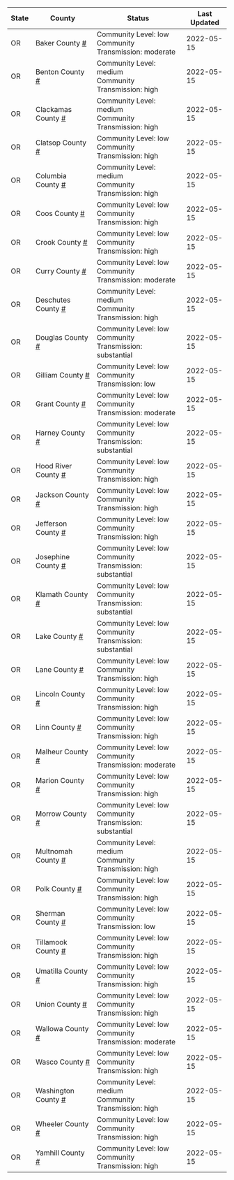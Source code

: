 State | County | Status | Last Updated
--- | --- | --- | --- 
OR | Baker County <a href="#baker_county">#</a> | <a name="baker_county"></a>Community Level: low<br/>Community Transmission: moderate | 2022-05-15
OR | Benton County <a href="#benton_county">#</a> | <a name="benton_county"></a>Community Level: medium<br/>Community Transmission: high | 2022-05-15
OR | Clackamas County <a href="#clackamas_county">#</a> | <a name="clackamas_county"></a>Community Level: medium<br/>Community Transmission: high | 2022-05-15
OR | Clatsop County <a href="#clatsop_county">#</a> | <a name="clatsop_county"></a>Community Level: low<br/>Community Transmission: high | 2022-05-15
OR | Columbia County <a href="#columbia_county">#</a> | <a name="columbia_county"></a>Community Level: medium<br/>Community Transmission: high | 2022-05-15
OR | Coos County <a href="#coos_county">#</a> | <a name="coos_county"></a>Community Level: low<br/>Community Transmission: high | 2022-05-15
OR | Crook County <a href="#crook_county">#</a> | <a name="crook_county"></a>Community Level: low<br/>Community Transmission: high | 2022-05-15
OR | Curry County <a href="#curry_county">#</a> | <a name="curry_county"></a>Community Level: low<br/>Community Transmission: moderate | 2022-05-15
OR | Deschutes County <a href="#deschutes_county">#</a> | <a name="deschutes_county"></a>Community Level: medium<br/>Community Transmission: high | 2022-05-15
OR | Douglas County <a href="#douglas_county">#</a> | <a name="douglas_county"></a>Community Level: low<br/>Community Transmission: substantial | 2022-05-15
OR | Gilliam County <a href="#gilliam_county">#</a> | <a name="gilliam_county"></a>Community Level: low<br/>Community Transmission: low | 2022-05-15
OR | Grant County <a href="#grant_county">#</a> | <a name="grant_county"></a>Community Level: low<br/>Community Transmission: moderate | 2022-05-15
OR | Harney County <a href="#harney_county">#</a> | <a name="harney_county"></a>Community Level: low<br/>Community Transmission: substantial | 2022-05-15
OR | Hood River County <a href="#hood_river_county">#</a> | <a name="hood_river_county"></a>Community Level: low<br/>Community Transmission: high | 2022-05-15
OR | Jackson County <a href="#jackson_county">#</a> | <a name="jackson_county"></a>Community Level: low<br/>Community Transmission: high | 2022-05-15
OR | Jefferson County <a href="#jefferson_county">#</a> | <a name="jefferson_county"></a>Community Level: low<br/>Community Transmission: high | 2022-05-15
OR | Josephine County <a href="#josephine_county">#</a> | <a name="josephine_county"></a>Community Level: low<br/>Community Transmission: substantial | 2022-05-15
OR | Klamath County <a href="#klamath_county">#</a> | <a name="klamath_county"></a>Community Level: low<br/>Community Transmission: substantial | 2022-05-15
OR | Lake County <a href="#lake_county">#</a> | <a name="lake_county"></a>Community Level: low<br/>Community Transmission: substantial | 2022-05-15
OR | Lane County <a href="#lane_county">#</a> | <a name="lane_county"></a>Community Level: low<br/>Community Transmission: high | 2022-05-15
OR | Lincoln County <a href="#lincoln_county">#</a> | <a name="lincoln_county"></a>Community Level: low<br/>Community Transmission: high | 2022-05-15
OR | Linn County <a href="#linn_county">#</a> | <a name="linn_county"></a>Community Level: low<br/>Community Transmission: high | 2022-05-15
OR | Malheur County <a href="#malheur_county">#</a> | <a name="malheur_county"></a>Community Level: low<br/>Community Transmission: moderate | 2022-05-15
OR | Marion County <a href="#marion_county">#</a> | <a name="marion_county"></a>Community Level: low<br/>Community Transmission: high | 2022-05-15
OR | Morrow County <a href="#morrow_county">#</a> | <a name="morrow_county"></a>Community Level: low<br/>Community Transmission: substantial | 2022-05-15
OR | Multnomah County <a href="#multnomah_county">#</a> | <a name="multnomah_county"></a>Community Level: medium<br/>Community Transmission: high | 2022-05-15
OR | Polk County <a href="#polk_county">#</a> | <a name="polk_county"></a>Community Level: low<br/>Community Transmission: high | 2022-05-15
OR | Sherman County <a href="#sherman_county">#</a> | <a name="sherman_county"></a>Community Level: low<br/>Community Transmission: low | 2022-05-15
OR | Tillamook County <a href="#tillamook_county">#</a> | <a name="tillamook_county"></a>Community Level: low<br/>Community Transmission: high | 2022-05-15
OR | Umatilla County <a href="#umatilla_county">#</a> | <a name="umatilla_county"></a>Community Level: low<br/>Community Transmission: high | 2022-05-15
OR | Union County <a href="#union_county">#</a> | <a name="union_county"></a>Community Level: low<br/>Community Transmission: high | 2022-05-15
OR | Wallowa County <a href="#wallowa_county">#</a> | <a name="wallowa_county"></a>Community Level: low<br/>Community Transmission: moderate | 2022-05-15
OR | Wasco County <a href="#wasco_county">#</a> | <a name="wasco_county"></a>Community Level: low<br/>Community Transmission: high | 2022-05-15
OR | Washington County <a href="#washington_county">#</a> | <a name="washington_county"></a>Community Level: medium<br/>Community Transmission: high | 2022-05-15
OR | Wheeler County <a href="#wheeler_county">#</a> | <a name="wheeler_county"></a>Community Level: low<br/>Community Transmission: high | 2022-05-15
OR | Yamhill County <a href="#yamhill_county">#</a> | <a name="yamhill_county"></a>Community Level: low<br/>Community Transmission: high | 2022-05-15

